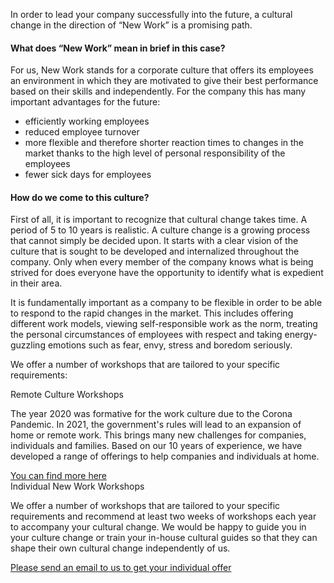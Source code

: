 <!-- Practical New Work - accompanying a cultural change -->
In order to lead your company successfully into the future, a cultural change in the direction of “New Work” is a promising path.

#### What does “New Work” mean in brief in this case?
For us, New Work stands for a corporate culture that offers its employees an environment in which they are motivated to give their best performance based on their skills and independently. For the company this has many important advantages for the future:

<ul>
  <li style = "list-style-type: disc;"> efficiently working employees </li>
  <li style = "list-style-type: disc;"> reduced employee turnover </li>
  <li style = "list-style-type: disc;"> more flexible and therefore shorter reaction times to changes in the market thanks to the high level of personal responsibility of the employees </li>
  <li style = "list-style-type: disc;"> fewer sick days for employees </li>
</ul>

#### How do we come to this culture?
First of all, it is important to recognize that cultural change takes time. A period of 5 to 10 years is realistic. A culture change is a growing process that cannot simply be decided upon.
It starts with a clear vision of the culture that is sought to be developed and internalized throughout the company.
Only when every member of the company knows what is being strived for does everyone have the opportunity to identify what is expedient in their area.

It is fundamentally important as a company to be flexible in order to be able to respond to the rapid changes in the market.
This includes offering different work models, viewing self-responsible work as the norm, treating the personal circumstances of employees with respect and taking energy-guzzling emotions such as fear, envy, stress and boredom seriously.

We offer a number of workshops that are tailored to your specific requirements:

<div class="row">
  <div class="col s12 m12">
    <div class="card blue-grey darken-1">
      <div class="card-content white-text">
        <span class="card-title">Remote Culture Workshops</span>
        <p>
        The year 2020 was formative for the work culture due to the Corona Pandemic. In 2021, the government's rules will lead to an expansion of home or remote work. This brings many new challenges for companies, individuals and families. Based on our 10 years of experience, we have developed a range of offerings to help companies and individuals at home.
        </p>
      </div>
      <div class="card-action">
        <a href="/en/remotework/">You can find more here</a>
      </div>
    </div>
  </div>
</div>

<div class="row">
  <div class="col s12 m12">
    <div class="card blue-grey darken-1">
      <div class="card-content white-text">
        <span class="card-title">Individual New Work Workshops</span>
        <p>
        We offer a number of workshops that are tailored to your specific requirements and recommend at least two weeks of workshops each year to accompany your cultural change. We would be happy to guide you in your culture change or train your in-house cultural guides so that they can shape their own cultural change independently of us.
        </p>
      </div>
      <div class="card-action">
        <a href="mailto:{{site.email}}">Please send an email to us to get your individual offer</a>
      </div>
    </div>
  </div>
</div>
